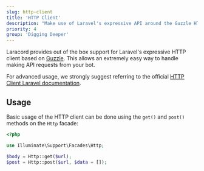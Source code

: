 ```yaml
---
slug: http-client
title: 'HTTP Client'
description: "Make use of Laravel's expressive API around the Guzzle HTTP client in your Discord bot."
priority: 4
group: 'Digging Deeper'
---
```


Laracord provides out of the box support for Laravel's expressive HTTP client based on [Guzzle](https://github.com/guzzle/guzzle). This allows an extremely easy way to handle making API requests from your bot.

For advanced usage, we strongly suggest referring to the official [HTTP Client Laravel documentation](https://laravel.com/docs/10.x/http-client).

## Usage

Basic usage of the HTTP client can be done using the `get()` and `post()` methods on the `Http` facade:

```php
<?php

use Illuminate\Support\Facades\Http;

$body = Http::get($url);
$post = Http::post($url, $data = []);
```
